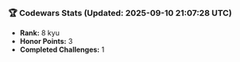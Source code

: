 ### 🏆 Codewars Stats (Updated: 2025-09-10 21:07:28 UTC)

- **Rank:** 8 kyu
- **Honor Points:** 3
- **Completed Challenges:** 1
